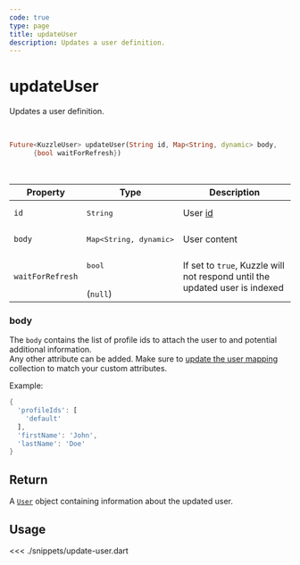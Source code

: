 ```yaml
---
code: true
type: page
title: updateUser
description: Updates a user definition.
---
```


# updateUser

Updates a user definition.

<br />

```dart
Future<KuzzleUser> updateUser(String id, Map<String, dynamic> body,
      {bool waitForRefresh})
```

<br />

| Property | Type | Description |
|--- |--- |--- |
| `id` | <pre>String</pre> | User [id](/core/2/guides/essentials/user-authentication#kuzzle-user-identifier-kuid) |
| `body` | <pre>Map<String, dynamic></pre> | User content |
| `waitForRefresh` | <pre>bool</pre><br />(`null`) | If set to `true`, Kuzzle will not respond until the updated user is indexed |

### body

The `body` contains the list of profile ids to attach the user to and potential additional information.  
Any other attribute can be added. 
Make sure to [update the user mapping](/sdk/dart/2/controllers/security/update-user-mapping) collection to match your custom attributes.

Example: 

```dart
{
  'profileIds': [
    'default'
  ],
  'firstName': 'John',
  'lastName': 'Doe'
}
```

## Return

A [`User`](sdk/dart/2/core-classes/user/introduction) object containing information about the updated user.

## Usage

<<< ./snippets/update-user.dart
